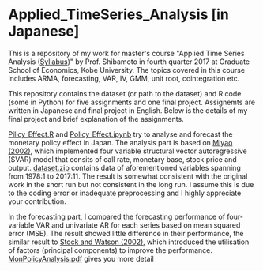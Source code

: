 # Applied_TimeSeries_Analysis [in Japanese]
This is a repository of my work for master's course "Applied Time Series Analysis ([Syllabus](https://kym-syllabus.ofc.kobe-u.ac.jp/kobe_syllabus/2017/44/data/2017_4E607.html))" by Prof. Shibamoto in fourth quarter 2017 at Graduate School of Economics, Kobe University. The topics covered in this course includes ARMA, forecasting, VAR, IV, GMM, unit root, cointegration etc.  

This repository contains the dataset (or path to the dataset) and R code (some in Python) for five assignments and one final project. Assignemts are written in Japanese and final project in English. Below is the details of my final project and brief explanation of the assignments. 
  
[Pilicy_Effect.R](https://github.com/yoshiki146/Applied_TimeSeries_Analysis/blob/master/Policy_Effect.R) and [Policy_Effect.ipynb](https://github.com/yoshiki146/Applied_TimeSeries_Analysis/blob/master/Policy_Effect.ipynb) try to analyse and forecast the monetary policy effect in Japan. The analysis part is based on [Miyao (2002)](http://www.jstor.org/stable/3270693), which implemented four variable structural vector autoregressive (SVAR) model that consits of call rate, monetary base, stock price and output. [dataset.zip](https://github.com/yoshiki146/Applied_TimeSeries_Analysis/blob/master/dataset.zip) contains data of aforementioned variables spanning from 1978:1 to 2017:11. The result is somewhat consistent with the original work in the short run but not consistent in the long run. I assume this is due to the coding error or inadequate preprocessing and I highly appreciate your contribution.   
  
In the forecasting part, I compared the forecasting performance of four-variable VAR and univariate AR for each series based on mean squared error (MSE). The result showed little difference in their performance, the similar result to [Stock and Watson (2002)](http://amstat.tandfonline.com/doi/abs/10.1198/073500102317351921), which introduced the utilisation of factors (principal components) to improve the performance. [MonPolicyAnalysis.pdf](https://github.com/yoshiki146/Applied_TimeSeries_Analysis/blob/master/MonPolicyAnalysis.pdf) gives you more detail  
